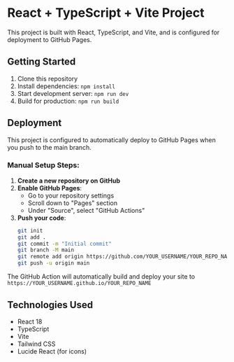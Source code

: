 # React + TypeScript + Vite Project

This project is built with React, TypeScript, and Vite, and is configured for deployment to GitHub Pages.

## Getting Started

1. Clone this repository
2. Install dependencies: `npm install`
3. Start development server: `npm run dev`
4. Build for production: `npm run build`

## Deployment

This project is configured to automatically deploy to GitHub Pages when you push to the main branch.

### Manual Setup Steps:

1. **Create a new repository on GitHub**
2. **Enable GitHub Pages**:
   - Go to your repository settings
   - Scroll down to "Pages" section
   - Under "Source", select "GitHub Actions"
3. **Push your code**:
   ```bash
   git init
   git add .
   git commit -m "Initial commit"
   git branch -M main
   git remote add origin https://github.com/YOUR_USERNAME/YOUR_REPO_NAME.git
   git push -u origin main
   ```

The GitHub Action will automatically build and deploy your site to `https://YOUR_USERNAME.github.io/YOUR_REPO_NAME`

## Technologies Used

- React 18
- TypeScript
- Vite
- Tailwind CSS
- Lucide React (for icons)